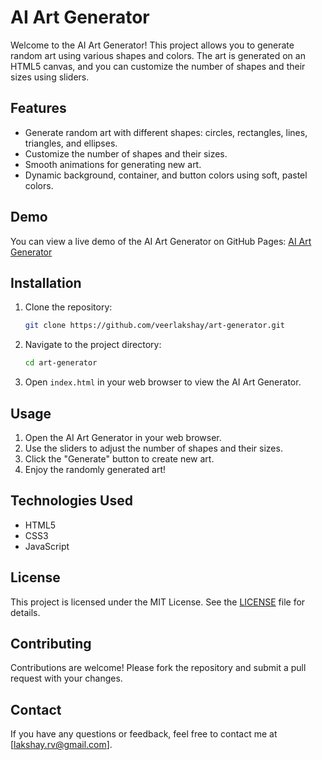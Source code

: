 # AI Art Generator

Welcome to the AI Art Generator! This project allows you to generate random art using various shapes and colors. The art is generated on an HTML5 canvas, and you can customize the number of shapes and their sizes using sliders.

## Features

- Generate random art with different shapes: circles, rectangles, lines, triangles, and ellipses.
- Customize the number of shapes and their sizes.
- Smooth animations for generating new art.
- Dynamic background, container, and button colors using soft, pastel colors.

## Demo

You can view a live demo of the AI Art Generator on GitHub Pages: [AI Art Generator](https://veerlakshay.github.io/art-generator)

## Installation

1. Clone the repository:
    ```sh
    git clone https://github.com/veerlakshay/art-generator.git
    ```
2. Navigate to the project directory:
    ```sh
    cd art-generator
    ```
3. Open `index.html` in your web browser to view the AI Art Generator.

## Usage

1. Open the AI Art Generator in your web browser.
2. Use the sliders to adjust the number of shapes and their sizes.
3. Click the "Generate" button to create new art.
4. Enjoy the randomly generated art!

## Technologies Used

- HTML5
- CSS3
- JavaScript

## License

This project is licensed under the MIT License. See the [LICENSE](LICENSE) file for details.

## Contributing

Contributions are welcome! Please fork the repository and submit a pull request with your changes.

## Contact

If you have any questions or feedback, feel free to contact me at [lakshay.rv@gmail.com].

